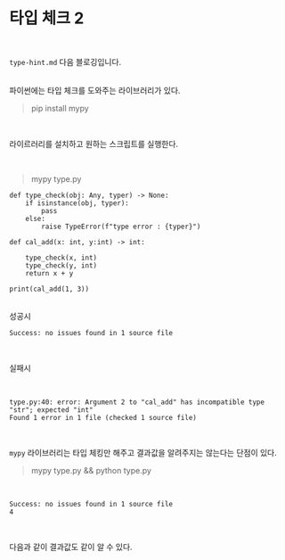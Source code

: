 # 타입 체크 2

<br>

`type-hint.md` 다음 블로깅입니다. 

<br>
파이썬에는 타입 체크를 도와주는 라이브러리가 있다.


> pip install mypy


<br>

라이르러리를 설치하고 원하는 스크립트를 실행한다.

<br>

> mypy type.py

```
def type_check(obj: Any, typer) -> None:
    if isinstance(obj, typer):
        pass
    else:
        raise TypeError(f"type error : {typer}")

def cal_add(x: int, y:int) -> int:

    type_check(x, int)
    type_check(y, int)
    return x + y

print(cal_add(1, 3))

```

<br>
성공시

<br>

```
Success: no issues found in 1 source file
```

<br>

실패시

<br>


```
type.py:40: error: Argument 2 to "cal_add" has incompatible type "str"; expected "int"
Found 1 error in 1 file (checked 1 source file)
```

<br>

`mypy` 라이브러리는 타입 체킹만 해주고 결과값을 알려주지는 않는다는 단점이 있다.  
> mypy type.py && python type.py 

<br>

```
Success: no issues found in 1 source file
4
```

<br>

다음과 같이 결과값도 같이 알 수 있다.